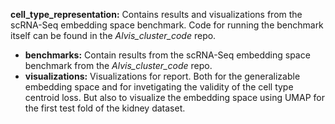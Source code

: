**cell_type_representation:** Contains results and visualizations from the scRNA-Seq embedding space benchmark. Code for running the benchmark itself can be found in the *Alvis_cluster_code* repo.
- **benchmarks:** Contain results from the scRNA-Seq embedding space benchmark from the *Alvis_cluster_code* repo.
- **visualizations:** Visualizations for report. Both for the generalizable embedding space and for invetigating the validity of the cell type centroid loss. But also to visualize the embedding space using UMAP for the first test fold of the kidney dataset.